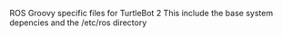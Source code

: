ROS Groovy specific files for TurtleBot 2
This include the base system depencies and the /etc/ros directory
